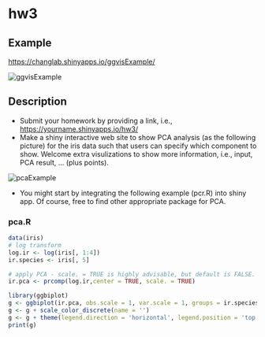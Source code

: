 # hw3

## Example

https://changlab.shinyapps.io/ggvisExample/

![ggvisExample](/images/img1.png)

## Description

* Submit your homework by providing a link, i.e.,  https://yourname.shinyapps.io/hw3/
* Make a shiny interactive web site to show PCA analysis (as the following picture) for the iris data such that users can specify which component to show. Welcome extra visulizations to show more information, i.e., input, PCA result, ... (plus points). 

![pcaExample](/images/img2.png)

* You might start by integrating the following example (pcr.R) into shiny app. Of course, free to find other appropriate package for PCA.

### pca.R

```R
data(iris)
# log transform 
log.ir <- log(iris[, 1:4])
ir.species <- iris[, 5]

# apply PCA - scale. = TRUE is highly advisable, but default is FALSE. 
ir.pca <- prcomp(log.ir,center = TRUE, scale. = TRUE)

library(ggbiplot)
g <- ggbiplot(ir.pca, obs.scale = 1, var.scale = 1, groups = ir.species)
g <- g + scale_color_discrete(name = '')
g <- g + theme(legend.direction = 'horizontal', legend.position = 'top')
print(g)
```

